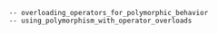          -- overloading_operators_for_polymorphic_behavior
         -- using_polymorphism_with_operator_overloads